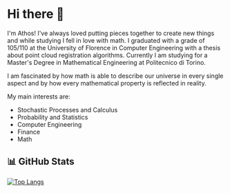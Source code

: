 # Hi there 👋
I'm Athos! I've always loved putting pieces together to create new things and while studying I fell in love with math. I graduated with a grade of 105/110 at the University of Florence in Computer Engineering with a thesis about point cloud registration algorithms. Currently I am studying for a Master's Degree in Mathematical Engineering at Politecnico di Torino.

I am fascinated by how math is able to describe our universe in every single aspect and by how every mathematical property is reflected in reality.

My main interests are:
  * Stochastic Processes and Calculus
  * Probability and Statistics
  * Computer Engineering
  * Finance
  * Math

## 📊 GitHub Stats

[![Top Langs](https://github-readme-stats.vercel.app/api/top-langs/?username=athos-innocenti&theme=dark&layout=compact&hide_border=true&text_color=0CFE18&hide=php,scss,html,css,cmake,Makefile,Jupyter%20Notebook,Shell&langs_count=6)](https://github.com/anuraghazra/github-readme-stats)

[comment]: <[![Athos's GitHub stats](https://github-readme-stats.vercel.app/api?username=athos-innocenti&hide=prs&count_private=true&hide_border=true&show_icons=true&theme=dark)](https://github.com/anuraghazra/github-readme-stats)>

[comment]: <## 🔧 Technologies>
[comment]: <#### OS>
[comment]: <![](https://img.shields.io/static/v1?label=OS&message=Windows&color=78FE96&style=flat&logo=windows&logoColor=white)>
[comment]: <![](https://img.shields.io/static/v1?label=OS&message=MacOS&color=78FE96&style=flat&logo=macos&logoColor=white)>
  
[comment]: <#### Editors>
[comment]: <![](https://img.shields.io/static/v1?label=Code&message=PyCharm&color=78FE96&style=flat&logo=pycharm&logoColor=white)>
[comment]: <![](https://img.shields.io/static/v1?label=Code&message=CLion&color=78FE96&style=flat&logo=clion&logoColor=white)>
[comment]: <![](https://img.shields.io/static/v1?label=Code&message=IntelliJ+Idea&color=78FE96&style=flat&logo=intellijidea&logoColor=white)>
[comment]: <![](https://img.shields.io/static/v1?label=Code&message=Anaconda&color=78FE96&style=flat&logo=anaconda&logoColor=white)>
[comment]: <![](https://img.shields.io/static/v1?label=Code&message=VS+Code&color=78FE96&style=flat&logo=vscode&logoColor=white)>

[comment]: <#### Languages>
[comment]: <![](https://img.shields.io/static/v1?label=Code&message=C&color=78FE96&style=flat&logo=c&logoColor=white)>
[comment]: <![](https://img.shields.io/static/v1?label=Code&message=C%2b%2b&color=78FE96&style=flat&logo=c%2b%2b&logoColor=white)>
[comment]: <![](https://img.shields.io/static/v1?label=Code&message=Python&color=78FE96&style=flat&logo=python&logoColor=white)>
[comment]: <![](https://img.shields.io/static/v1?label=Code&message=Java&color=78FE96&style=flat&logo=java&logoColor=white)>
[comment]: <![](https://img.shields.io/static/v1?label=Code&message=LaTeX&color=78FE96&style=flat&logo=latex&logoColor=white)>
[comment]: <![](https://img.shields.io/static/v1?label=Code&message=PostgreSQL&color=78FE96&style=flat&logo=postgresql&logoColor=white)>
[comment]: <![](https://img.shields.io/static/v1?label=Code&message=MATLAB&color=78FE96&style=flat&logo=matlab&logoColor=white)>
